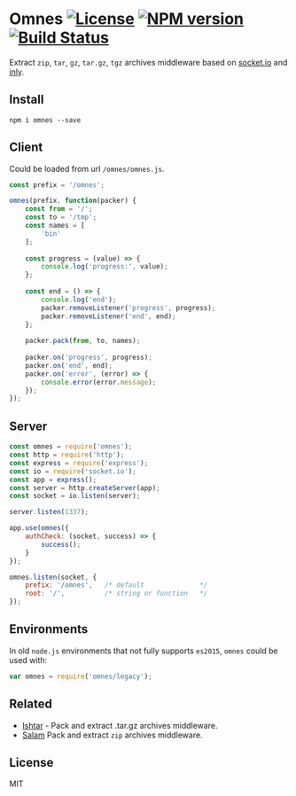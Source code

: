 # Omnes [![License][LicenseIMGURL]][LicenseURL] [![NPM version][NPMIMGURL]][NPMURL] [![Build Status][BuildStatusIMGURL]][BuildStatusURL]

Extract `zip`, `tar`, `gz`, `tar.gz`, `tgz` archives middleware based on [socket.io](http://socket.io "Socket.io") and [inly](https://github.com/coderaiser/node-inly "Inly").

## Install

```
npm i omnes --save
```

## Client

Could be loaded from url `/omnes/omnes.js`.

```js
const prefix = '/omnes';

omnes(prefix, function(packer) {
    const from = '/';
    const to = '/tmp';
    const names = [
        'bin'
    ];
    
    const progress = (value) => {
        console.log('progress:', value);
    };
    
    const end = () => {
        console.log('end');
        packer.removeListener('progress', progress);
        packer.removeListener('end', end);
    };
    
    packer.pack(from, to, names);
    
    packer.on('progress', progress);
    packer.on('end', end);
    packer.on('error', (error) => {
        console.error(error.message);
    });
});

```

## Server

```js
const omnes = require('omnes');
const http = require('http');
const express = require('express');
const io = require('socket.io');
const app = express();
const server = http.createServer(app);
const socket = io.listen(server);

server.listen(1337);

app.use(omnes({
    authCheck: (socket, success) => {
        success();
    }
});

omnes.listen(socket, {
    prefix: '/omnes',   /* default              */
    root: '/',          /* string or function   */
});
```

## Environments

In old `node.js` environments that not fully supports `es2015`, `omnes` could be used with:

```js
var omnes = require('omnes/legacy');
```

## Related

- [Ishtar](https://github.com/coderaiser/node-ishtar "Ishtar") - Pack and extract .tar.gz archives middleware.
- [Salam](https://github.com/coderaiser/node-salam "Salam") Pack and extract `zip` archives middleware.

## License

MIT

[NPMIMGURL]:                https://img.shields.io/npm/v/omnes.svg?style=flat
[LicenseIMGURL]:            https://img.shields.io/badge/license-MIT-317BF9.svg?style=flat
[NPMURL]:                   https://npmjs.org/package/omnes "npm"
[LicenseURL]:               https://tldrlegal.com/license/mit-license "MIT License"

[BuildStatusURL]:           https://travis-ci.org/cloudcmd/node-omnes  "Build Status"
[BuildStatusIMGURL]:        https://img.shields.io/travis/cloudcmd/node-omnes/master.svg?style=flat

